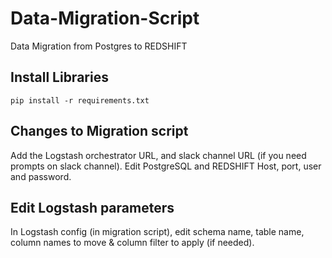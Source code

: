 # Data-Migration-Script
Data Migration from Postgres to REDSHIFT
## Install Libraries
```
pip install -r requirements.txt
```
## Changes to Migration script
Add the Logstash orchestrator URL, and slack channel URL (if you need prompts on slack channel). Edit PostgreSQL and REDSHIFT Host, port, user and password.
## Edit Logstash parameters
In Logstash config (in migration script), edit schema name, table name, column names to move & column filter to apply (if needed).
